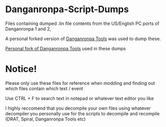 # Danganronpa-Script-Dumps

Files containing dumped .lin file contents from the US/English PC ports of Danganronpa 1 and 2,

A personal forked version of [Danganronpa Tools](https://github.com/vn-tools/danganronpa-tools) was used to dump these.

[Personal fork of Danganronpa Tools](https://github.com/morgana-x/danganronpa-tools) used in these dumps 

# Notice!
Please only use these files for reference when modding and finding out which files contain which text / event

Use CTRL + F to search text in notepad or whatever text editor you like

I highly reccomend that you decompile your own files using whatever decompiler you personally use for the scripts to decompile and recompile (DRAT, Spiral, Danganronpa Tools etc)




